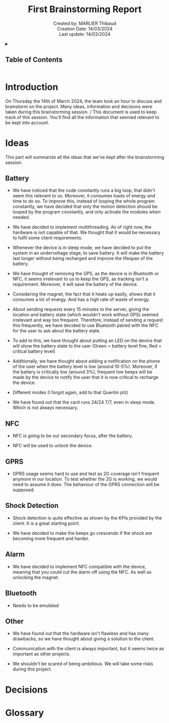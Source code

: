 <h1 align="center"> First Brainstorming Report </h1>

<p align="center">
Created by: MARLIER Thibaud <br> Creation Date: 14/03/2024 <br> Last update: 14/03/2024
</p>

<details>
<summary>

## Table of Contents

</summary>
// insert Table Of Content

</details>

# Introduction

On Thursday the 14th of March 2024, the team took an hour to discuss and brainstorm on the project. Many ideas, information and decisions were taken during this brainstorming session. /
This document is used to keep track of this session. You'll find all the information that seemed relevant to be kept into account.

# Ideas

This part will summarize all the ideas that we've kept after the brainstorming session.

## Battery

- We have noticed that the code constantly runs a big loop, that didn't seem this relevant to us. Moreover, it consumes loads of energy and time to do so. To improve this, instead of looping the whole program constantly, we have decided that only the motion detection should be looped by the program constantly, and only activate the modules when needed.

- We have decided to implement multithreading. As of right now, the hardware is not capable of that. We thought that it would be necessary to fulfil some client requirements.

- Whenever the device is in sleep mode, we have decided to put the system in an undervoltage stage, to save battery. It will make the battery last longer without being recharged and improve the lifespan of the battery.

- We have thought of removing the GPS, as the device is in Bluetooth or NFC, it seems irrelevant to us to keep the GPS, as tracking isn't a requirement. Moreover, it will save the battery of the device.

- Considering the magnet, the fact that it heats up easily, shows that it consumes a lot of energy. And has a high rate of waste of energy.

- About sending requests every 15 minutes to the server, giving the location and battery state (which wouldn't work without GPS) seemed irrelevant and way too frequent. Therefore, instead of sending a request this frequently, we have decided to use Bluetooth paired with the NFC for the user to ask about the battery state.

- To add to this, we have thought about putting an LED on the device that will show the battery state to the user (Green = battery level fine, Red = critical battery level)

- Additionally, we have thought about adding a notification on the phone of the user when the battery level is low (around 10-5%). Moreover, if the battery is critically low (around 3%), frequent low beeps will be made by the device to notify the user that it is now critical to recharge the device.

- Different modes (I forgot again, add to that Quentin plz)

- We have found out that the card runs 24/24 7/7, even in sleep mode. Which is not always necessary.

## NFC

- NFC is going to be our secondary focus, after the battery.

- NFC will be used to unlock the device.

## GPRS

- GPRS usage seems hard to use and test as 2G coverage isn't frequent anymore in our location. To test whether the 2G is working, we would need to assume it does. The behaviour of the GPRS connection will be supposed.

## Shock Detection

- Shock detection is quite effective as shown by the KPIs provided by the client. It is a great starting point.

- We have decided to make the beeps go crescendo if the shock are becoming more frequent and harder.

## Alarm

- We have decided to implement NFC compatible with the device, meaning that you could cut the alarm off using the NFC. As well as unlocking the magnet.

## Bluetooth

- Needs to be emulated

## Other

- We have found out that the hardware isn't flawless and has many drawbacks, so we have thought about giving a solution to the client.
  
- Communication with the client is always important, but it seems twice as important as other projects.

- We shouldn't be scared of being ambitious. We will take some risks during this project.

# Decisions

# Glossary
